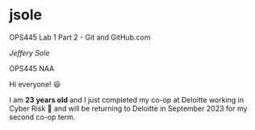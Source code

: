 # jsole
 OPS445 Lab 1 Part 2 - Git and GitHub.com

*Jeffery Sole*

OPS445 NAA

Hi everyone! :smiley:

I am **23 years old** and I just completed my co-op at Deloitte working in Cyber Risk :closed_lock_with_key: and will be returning to Deloitte in September 2023 for my second co-op term.
